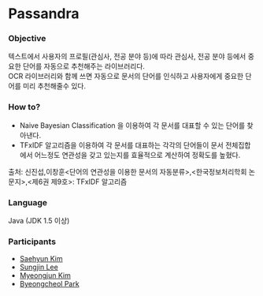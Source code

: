 ﻿# Passandra

### Objective

텍스트에서 사용자의 프로필(관심사, 전공 분야 등)에 따라 관심사, 전공 분야 등에서 중요한 단어를 자동으로 추천해주는 라이브러리다.  
OCR 라이브러리와 함께 쓰면 자동으로 문서의 단어를 인식하고 사용자에게 중요한 단어를 미리 추천해줄수 있다.  

### How to?

* Naive Bayesian Classification 을 이용하여 각 문서를 대표할 수 있는 단어를 찾아낸다.  
* TFxIDF 알고리즘을 이용하여 각 문서를 대표하는 각각의 단어들이 문서 전체집합에서 어느정도 연관성을 갖고 있는지를 효율적으로 계산하여 정확도를 높혔다.  

출처: 신진섭,이창훈<단어의 연관성을 이용한 문서의 자동분류>,<한국정보처리학회 논문지>,<제6권 제9호>: TFxIDF 알고리즘  

### Language

Java (JDK 1.5 이상)

### Participants

* [Saehyun Kim](https://github.com/saehyun/)  
* [Sungjin Lee](https://github.com/qchonjae)  
* [Myeongjun Kim](https://github.com/kimmyeongjun)  
* [Byeongcheol Park](https://github.com/gkr2410)  
